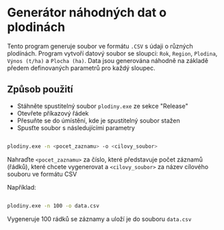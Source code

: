 # Generátor náhodných dat o plodinách

Tento program generuje soubor ve formátu `.CSV` s údaji o různých plodínách. Program vytvoří datový soubor se sloupci: `Rok`, `Region`, `Plodina`, `Výnos (t/ha)` a `Plocha (ha)`. Data jsou generována náhodně na základě předem definovaných parametrů pro každý sloupec.

## Způsob použití
    
- 	Stáhněte spustitelný soubor `plodiny.exe` ze sekce "Release"
- 	Otevřete příkazový řádek
-	Přesuňte se do úmístění, kde je spustitelný soubor stažen
-	Spusťte soubor s následujícími parametry

```bash

plodiny.exe -n <pocet_zaznamu> -o <cilovy_soubor>


```

Nahraďte `<pocet_zaznamu>` za číslo, které představuje počet záznamů (řádků), které chcete vygenerovat a `<cilovy_soubor>` za název cílového souboru ve formátu CSV

Například:

```bash

plodiny.exe -n 100 -o data.csv


```

Vygeneruje 100 rádků se záznamy a uloží je do souboru `data.csv`
